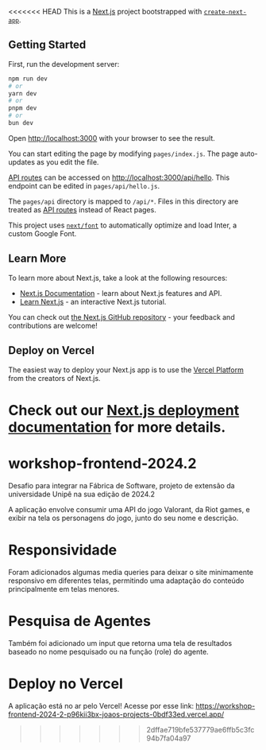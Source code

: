 <<<<<<< HEAD
This is a [Next.js](https://nextjs.org/) project bootstrapped with [`create-next-app`](https://github.com/vercel/next.js/tree/canary/packages/create-next-app).

## Getting Started

First, run the development server:

```bash
npm run dev
# or
yarn dev
# or
pnpm dev
# or
bun dev
```

Open [http://localhost:3000](http://localhost:3000) with your browser to see the result.

You can start editing the page by modifying `pages/index.js`. The page auto-updates as you edit the file.

[API routes](https://nextjs.org/docs/api-routes/introduction) can be accessed on [http://localhost:3000/api/hello](http://localhost:3000/api/hello). This endpoint can be edited in `pages/api/hello.js`.

The `pages/api` directory is mapped to `/api/*`. Files in this directory are treated as [API routes](https://nextjs.org/docs/api-routes/introduction) instead of React pages.

This project uses [`next/font`](https://nextjs.org/docs/basic-features/font-optimization) to automatically optimize and load Inter, a custom Google Font.

## Learn More

To learn more about Next.js, take a look at the following resources:

- [Next.js Documentation](https://nextjs.org/docs) - learn about Next.js features and API.
- [Learn Next.js](https://nextjs.org/learn) - an interactive Next.js tutorial.

You can check out [the Next.js GitHub repository](https://github.com/vercel/next.js/) - your feedback and contributions are welcome!

## Deploy on Vercel

The easiest way to deploy your Next.js app is to use the [Vercel Platform](https://vercel.com/new?utm_medium=default-template&filter=next.js&utm_source=create-next-app&utm_campaign=create-next-app-readme) from the creators of Next.js.

Check out our [Next.js deployment documentation](https://nextjs.org/docs/deployment) for more details.
=======
# workshop-frontend-2024.2
Desafio para integrar na Fábrica de Software, projeto de extensão da universidade Unipê na sua edição de 2024.2

A aplicação envolve consumir uma API do jogo Valorant, da Riot games, e exibir na tela os personagens do jogo, junto do seu nome e descrição.

# Responsividade
Foram adicionados algumas media queries para deixar o site minimamente responsivo em diferentes telas, permitindo uma adaptação do conteúdo principalmente em telas menores.

# Pesquisa de Agentes
Também foi adicionado um input que retorna uma tela de resultados baseado no nome pesquisado ou na função (role) do agente. 

# Deploy no Vercel
A aplicação está no ar pelo Vercel! Acesse por esse link: https://workshop-frontend-2024-2-p96kii3bx-joaos-projects-0bdf33ed.vercel.app/
>>>>>>> 2dffae719bfe537779ae6ffb5c3fc94b7fa04a97
